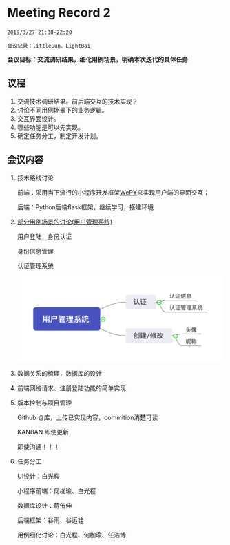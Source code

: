 # Meeting Record 2

`2019/3/27 21:30-22:20`

`会议记录：littleGun、LightBai`

**会议目标：交流调研结果，细化用例场景，明确本次迭代的具体任务**

## 议程

1. 交流技术调研结果。前后端交互的技术实现？
2. 讨论不同用例场景下的业务逻辑。
3. 交互界面设计。
4. 哪些功能是可以先实现。
5. 确定任务分工，制定开发计划。

## 会议内容

1. 技术路线讨论

   前端：采用当下流行的小程序开发框架[WePY](https://tencent.github.io/wepy/)来实现用户端的界面交互；

   后端：Python后端flask框架，继续学习，搭建环境

2. [部分用例场景的讨论(用户管理系统)](https://sysu-gfs-3.github.io/Dashboard/UseCases/index)

   用户登陆，身份认证

   身份信息管理

   认证管理系统

   ![](images/meeting2.png)

3. 数据关系的梳理，数据库的设计

4. 前端网络请求、注册登陆功能的简单实现

5. 版本控制与项目管理

   Github 仓库，上传已实现内容，commition清楚可读 

   KANBAN 即使更新

   即使沟通！！！

6. 任务分工

   UI设计：白光程

   小程序前端：何枷瑜、白光程

   数据库设计：蒋侑伸

   后端框架：谷雨、谷运铨

   用例细化讨论：白光程、何枷瑜、任浩博